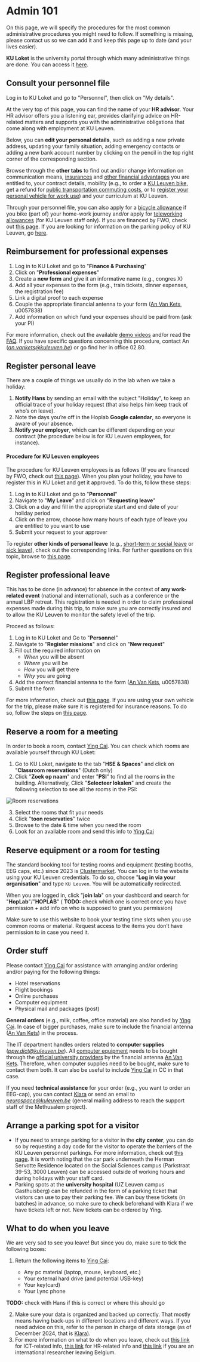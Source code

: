 # Admin 101

On this page, we will specify the procedures for the most common administrative procedures you might need to follow. If something is missing, please contact us so we can add it and keep this page up to date (and your lives easier). 

**KU Loket** is the university portal through which many administrative things are done. You can access it [here](https://webwsp.aps.kuleuven.be/irj/portal). 

## Consult your personnel file

Log in to KU Loket and go to "Personnel", then click on "My details". 

At the very top of this page, you can find the name of your **HR advisor**. Your HR advisor offers you a listening ear, provides clarifying advice on HR-related matters and supports you with the administrative obligations that come along with employment at KU Leuven. 

Below, you can **edit your personal details**, such as adding a new private address, updating your family situation, adding emergency contacts or adding a new bank account number by clicking on the pencil in the top right corner of the corresponding section.

Browse through the **other tabs** to find out and/or change information on communication means, [insurances](https://admin.kuleuven.be/sab/vz/intranet/en/insurance-office) and [other financial advantages](https://admin.kuleuven.be/mykuleuven/en/theme/hr-wellbeing/salary-benefits-insurances/index) you are entitled to, your contract details, mobility (e.g., to order a [KU Leuven bike](https://admin.kuleuven.be/td/intranet/en/mobility/2WD/2wd), get a refund for [public transportation commuting costs](https://admin.kuleuven.be/personeel/english/intranet/salary-benefits-insurances/commuting/recovery-commuting-expenses), or to [register your personal vehicle for work use](https://admin.kuleuven.be/personeel/intranet/verloning-personeelsvoordelen/verplaatsingen_dienstverband/verplaatsing_dienstverband#section-2)) and your curriculum at KU Leuven.

Through your personnel file, you can also apply for a [bicycle allowance](https://admin.kuleuven.be/personeel/english/intranet/salary-benefits-insurances/commuting/bicycle-allowance) if you bike (part of) your home-work journey and/or apply for [teleworking allowances](https://admin.kuleuven.be/personeel/english/intranet/workinghours-teleworking/hybrid-working/allowances-and-registration/index) (for KU Leuven staff only). If you are financed by FWO, check out [this page](https://admin.kuleuven.be/mykuleuven/en/channel/mk108/index). If you are looking for information on the parking policy of KU Leuven, go [here](https://admin.kuleuven.be/td/en/mobility/parking-policy).

## Reimbursement for professional expenses

1. Log in to KU Loket and go to "**Finance & Purchasing**"
2. Click on "**Professional expenses**"
3. Create a **new form** and give it an informative name (e.g., congres X)
4. Add all your expenses to the form (e.g., train tickets, dinner expenses, the registration fee)
4. Link a digital proof to each expense
5. Couple the appropriate financial antenna to your form ([An Van Kets]([PLACEHOLDER]), u0057838)
6. Add information on which fund your expenses should be paid from (ask  your PI)

For more information, check out the available [demo videos](https://icts.kuleuven.be/docs/at/lofi/aankoop/k/beroepskosten/BK/Begunstigde/demo) and/or read the [FAQ](https://icts.kuleuven.be/docs/at/lofi/aankoop/k/beroepskosten/BK/FAQ). If you have specific questions concerning this procedure, contact An (*an.vankets@kuleuven.be*) or go find her in office 02.80.

## Register personal leave

There are a couple of things we usually do in the lab when we take a holiday:

1. **Notify Hans** by sending an email with the subject "Holiday", to keep an official trace of your holiday request (that also helps him keep track of who’s on leave). 
2. Note the days you’re off in the Hoplab **Google calendar**, so everyone is aware of your absence. 
3. **Notify your employer**, which can be different depending on your contract (the procedure below is for KU Leuven employees, for instance).

#### Procedure for KU Leuven employees
The procedure for KU Leuven employees is as follows (If you are financed by FWO, check out [this page](https://admin.kuleuven.be/mykuleuven/en/channel/mk108/index)). When you plan your holiday, you have to register this in KU Loket and get it approved. To do this, follow these steps:

1. Log in to KU Loket and go to "**Personnel**"
2. Navigate to "**My Leave**" and click on "**Requesting leave**"
3. Click on a day and fill in the appropriate start and end date of your holiday period
4. Click on the arrow, choose how many hours of each type of leave you are entitled to you want to use
5. Submit your request to your approver

To register **other kinds of personal leave** (e.g., [short-term or social leave](https://admin.kuleuven.be/personeel/english/intranet/holiday-absence/short-leave) or [sick leave](https://admin.kuleuven.be/personeel/english/intranet/holiday-absence/illness-accident/incapacity-to-work-illness)), check out the corresponding links. For further questions on this topic, browse to [this page](https://admin.kuleuven.be/mykuleuven/en/theme/hr-wellbeing/holidays-leaves-of-absence).

## Register professional leave

This has to be done (in advance) for absence in the context of **any work-related event** (national and international), such as a conference or the annual LBP retreat. This registration is needed in order to claim professional expenses made during this trip, to make sure you are correctly insured and to allow the KU Leuven to monitor the safety level of the trip.

Proceed as follows:

1. Log in to KU Loket and Go to "**Personnel**"
2. Navigate to "**Register missions**" and click on "**New request**"
3. Fill out the required information on 
	- *When* you will be absent
	- *Where* you will be
	- *How* you will get there
	- *Why* you are going 
4. Add the correct financial antenna to the form ([An Van Kets]([PLACEHOLDER]), u0057838)
5. Submit the form

For more information, check out [this page](https://admin.kuleuven.be/personeel/english/intranet/holiday-absence/absences_university_business). If you are using your own vehicle for the trip, please make sure it is registered for insurance reasons. To do so, follow the steps on [this page](https://admin.kuleuven.be/personeel/english/intranet/salary-benefits-insurances/workrelated-trips/reimbursement_workrelated_trip#section-2).

## Reserve a room for a meeting

In order to book a room, contact [Ying Cai]([PLACEHOLDER]). You can check which rooms are available yourself through KU Loket:

1. Go to KU Loket, navigate to the tab "**HSE & Spaces**" and click on "**Classroom reservations**" (Dutch only) 
2. Click "**Zoek op naam**" and enter "**PSI**" to find all the rooms in the building. 
   Alternatively, Click "**Selecteer lokalen**" and create the following selection to see all the rooms in the PSI:
   
![Room reservations](https://raw.githubusercontent.com/HOPLAB-LBP/hoplab-wiki/main/docs/assets/roomreservations.png)

3. Select the rooms that fit your needs
4. Click "**toon reservaties**" twice
5. Browse to the date & time when you need the room
6. Look for an available room and send this info to [Ying Cai]([PLACEHOLDER]) 

## Reserve equipment or a room for testing

The standard booking tool for testing rooms and equipment (testing booths, EEG caps, etc.) since 2023 is [Clustermarket]([PLACEHOLDER]). You can log in to the website using your KU Leuven credentials. To do so, choose "**Log in via your organisation**" and type `KU Leuven`. You will be automatically redirected.

When you are logged in, click "**join lab**" on your dashboard and search for "**HopLab**"/"**HOPLAB**" ( **TODO:** check which one is correct once you have permission + add info on who is supposed to grant you permission)

Make sure to use this website to book your testing time slots when you use common rooms or material. Request access to the items you don’t have permission to in case you need it.

## Order stuff

Please contact [Ying Cai]([PLACEHOLDER]) for assistance with arranging and/or ordering and/or paying for the following things:

- Hotel reservations
- Flight bookings
- Online purchases
- Computer equipment
- Physical mail and packages (post)

**General orders** (e.g., milk, coffee, office material) are also handled by [Ying Cai]([PLACEHOLDER]). In case of bigger purchases, make sure to include the financial antenna ([An Van Kets]([PLACEHOLDER])) in the process. 

The IT department handles orders related to **computer supplies** (*ppw.dict@kuleuven.be*). All [computer equipment](https://admin.kuleuven.be/sab/ic/intranet/en/operatingcosts/operating-costs-details/computer-accessories) needs to be bought through the [official university providers](https://admin.kuleuven.be/td/aankoop/intranet/english/discounts/ICT/computeraccessories) by the financial antenna [An Van Kets]([PLACEHOLDER]). Therefore, when computer supplies need to be bought, make sure to contact them both. It can also be useful to include [Ying Cai]([PLACEHOLDER]) in CC in that case. 

If you need **technical assistance** for your order (e.g., you want to order an EEG-cap), you can contact [Klara]([PLACEHOLDER]) or send an email to *neurospace@kuleuven.be* (general mailing address to reach the support staff of the Methusalem project).

## Arrange a parking spot for a visitor

- If you need to arrange parking for a visitor in the **city center**, you can do so by requesting a day code for the visitor to operate the barriers of the KU Leuven personnel parkings. For more information, check out [this page](https://admin.kuleuven.be/td/intranet/en/fd/bws/parking-policy#section-8). It is worth noting that the car park underneath the Herman Servotte Residence located on the Social Sciences campus (Parkstraat 39-53, 3000 Leuven) can be accessed outside of working hours and during holidays with your staff card.
- Parking spots at the **university hospital** (UZ Leuven campus Gasthuisberg) can be refunded in the form of a parking ticket that visitors can use to pay their parking fee. We can buy these tickets (in batches) in advance, so make sure to check beforehand with Klara if we have tickets left or not. New tickets can be ordered by Ying.

## What to do when you leave

We are very sad to see you leave! But since you do, make sure to tick the following boxes:

1. Return the following items to [Ying Cai]([PLACEHOLDER]):

	- Any pc material (laptop, mouse, keyboard, etc.)
	- Your external hard drive (and potential USB-key)
	- Your key(card)
	- Your Lync phone

**TODO:** check with Hans if this is correct or where this should go

2.	Make sure your data is organized and backed up correctly. That mostly means having back-ups in different locations and different ways. If you need advice on this, refer to the person in charge of data storage (as of December 2024, that is [Klara]([PLACEHOLDER])).
3.	For more information on what to do when you leave, check out [this link](https://ppw.kuleuven.be/ppw-dict/faq#autotoc-item-autotoc-63) for ICT-related info, [this link](https://admin.kuleuven.be/personeel/english/intranet/endofcontract-pension/practical-steps-leaving/practical-steps-leaving-employment) for HR-related info and [this link](https://www.kuleuven.be/english/life-at-ku-leuven/upon-leaving) if you are an international researcher leaving Belgium. 
